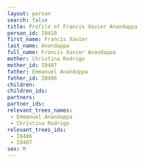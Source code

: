 ```yaml
---
layout: person
search: false
title: Profile of Francis Xavier Anandappa
person_id: I0410
first_name: Francis Xavier
last_name: Anandappa
full_name: Francis Xavier Anandappa
mother: Christina Rodrigo
mother_id: I0407
father: Emmanuel Anandappa
father_id: I0406
children:
children_ids:
partners:
partner_ids:
relevant_trees_names:
 - Emmanuel Anandappa
 - Christina Rodrigo
relevant_trees_ids:
 - I0406
 - I0407
sex: M
---
```


